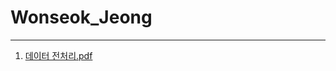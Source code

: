 # Wonseok_Jeong

---

1. [데이터 전처리.pdf](https://github.com/Sejong-Kaggle-Study-3rd/Wonseok_Jeong/files/6168865/default.pdf)


